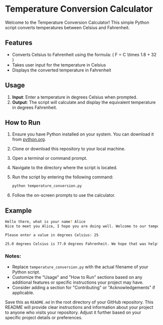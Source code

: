 # Temperature Conversion Calculator

Welcome to the Temperature Conversion Calculator! This simple Python script converts temperatures between Celsius and Fahrenheit.

## Features

- Converts Celsius to Fahrenheit using the formula: \( F = C \times 1.8 + 32 \)
- Takes user input for the temperature in Celsius
- Displays the converted temperature in Fahrenheit

## Usage

1. **Input**: Enter a temperature in degrees Celsius when prompted.
2. **Output**: The script will calculate and display the equivalent temperature in degrees Fahrenheit.

## How to Run

1. Ensure you have Python installed on your system. You can download it from [python.org](https://www.python.org/downloads/).
2. Clone or download this repository to your local machine.
3. Open a terminal or command prompt.
4. Navigate to the directory where the script is located.
5. Run the script by entering the following command:

   ```bash
   python temperature_conversion.py
   ```

6. Follow the on-screen prompts to use the calculator.

## Example

```bash
Hello there, what is your name? Alice
Nice to meet you Alice, I hope you are doing well. Welcome to our temperature conversion calculator

Please enter a value in degrees Celsius: 25

25.0 degrees Celsius is 77.0 degrees Fahrenheit. We hope that was helpful!
```


### Notes:

- Replace `temperature_conversion.py` with the actual filename of your Python script.
- Customize the "Usage" and "How to Run" sections based on any additional features or specific instructions your project may have.
- Consider adding a section for "Contributing" or "Acknowledgements" if applicable.

Save this as `README.md` in the root directory of your GitHub repository. This README will provide clear instructions and information about your project to anyone who visits your repository. Adjust it further based on your specific project details or preferences.
